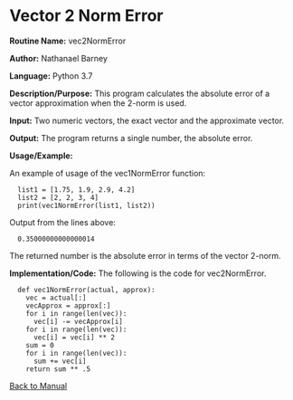 # Vector 2 Norm Error

**Routine Name:**           vec2NormError

**Author:** Nathanael Barney

**Language:** Python 3.7

**Description/Purpose:** This program calculates the absolute error of a vector approximation when the 2-norm is used. 

**Input:** Two numeric vectors, the exact vector and the approximate vector.

**Output:** The program returns a single number, the absolute error.

**Usage/Example:**

An example of usage of the vec1NormError function:

      list1 = [1.75, 1.9, 2.9, 4.2]
      list2 = [2, 2, 3, 4]
      print(vec1NormError(list1, list2))


Output from the lines above:

      0.35000000000000014

The returned number is the absolute error in terms of the vector 2-norm.

**Implementation/Code:** The following is the code for vec2NormError.

      def vec1NormError(actual, approx):
        vec = actual[:]
        vecApprox = approx[:]
        for i in range(len(vec)):
          vec[i] -= vecApprox[i]
        for i in range(len(vec)):
          vec[i] = vec[i] ** 2
        sum = 0
        for i in range(len(vec)):
          sum += vec[i]
        return sum ** .5


[Back to Manual](README.md)
